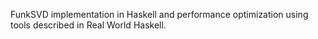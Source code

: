 FunkSVD implementation in Haskell and performance optimization using tools described in Real World Haskell.
